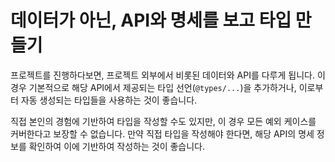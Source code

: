 # 데이터가 아닌, API와 명세를 보고 타입 만들기

프로젝트를 진행하다보면, 프로젝트 외부에서 비롯된 데이터와 API를 다루게 됩니다.
이 경우 기본적으로 해당 API에서 제공되는 타입 선언(`@types/...`)을 추가하거나, 이로부터 자동 생성되는 타입들을 사용하는 것이 좋습니다.

직접 본인의 경험에 기반하여 타입을 작성할 수도 있지만, 이 경우 모든 예외 케이스를 커버한다고 보장할 수 없습니다.
만약 직접 타입을 작성해야 한다면, 해당 API의 명세 정보를 확인하여 이에 기반하여 작성하는 것이 좋습니다.
